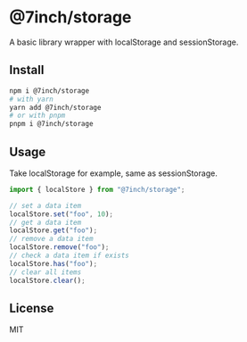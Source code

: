 # @7inch/storage

A basic library wrapper with localStorage and sessionStorage.

## Install

```sh
npm i @7inch/storage
# with yarn
yarn add @7inch/storage
# or with pnpm
pnpm i @7inch/storage
```

## Usage

Take localStorage for example, same as sessionStorage.

```js
import { localStore } from "@7inch/storage";

// set a data item
localStore.set("foo", 10);
// get a data item
localStore.get("foo");
// remove a data item
localStore.remove("foo");
// check a data item if exists
localStore.has("foo");
// clear all items
localStore.clear();
```

## License

MIT
